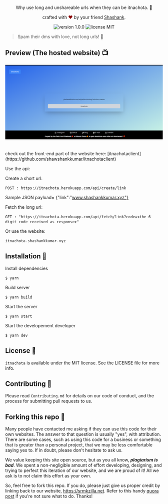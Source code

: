 <br>
<p align="center">
Why use long and unshareable urls when they can be itnachota. 🔗
</p>
<p align="center">
crafted with <span style="color: #8b0000;">&hearts;</span> by your friend <a href="https://www.linkedin.com/in/shawshankkumar/">Shashank</a>.
</p>
<p align="center">
    <img src="https://img.shields.io/badge/version-1.0.0-yellowgreen" alt="version 1.0.0"/>
    <img src="https://img.shields.io/badge/license-MIT-brightgreen" alt="license MIT"/>
</p>

> Spam their dms with love, not long urls! 💖

## Preview (The hosted website) 📺

<div align="center">
  <img alt="Screenshot" src="Public/Screenshot.png" />
</div>
<br>
<br>
check out the front-end part of the website here: [itnachotaclient](https://github.com/shawshankkumar/itnachotaclient)

Use the api:

Create a short url:

```
POST : https://itnachota.herokuapp.com/api/create/link
```

Sample JSON payload= {"link":"www.shashankkumar.xyz"}

Fetch the long url:

```
GET : "https://itnachota.herokuapp.com/api/fetch/link?code=<the 6 digit code received as response>"
```

Or use the website:

```
itnachota.shashankkumar.xyz
```

## Installation 🔧

Install dependencies

```
$ yarn
```

Build server

```
$ yarn build
```

Start the server

```
$ yarn start
```

Start the developement developer

```
$ yarn dev
```

## License 📜

`itnachota` is available under the MIT license. See the LICENSE file for more info.

## Contributing 🤝

Please read `Contributing.md` for details on our code of conduct, and the process for submitting pull requests to us.

## Forking this repo 🚨

Many people have contacted me asking if they can use this code for their own websites. The answer to that question is usually "yes", with attribution. There are some cases, such as using this code for a business or something that is greater than a personal project, that we may be less comfortable saying yes to. If in doubt, please don't hesitate to ask us.

We value keeping this site open source, but as you all know, _**plagiarism is bad**_. We spent a non-negligible amount of effort developing, designing, and trying to perfect this iteration of our website, and we are proud of it! All we ask is to not claim this effort as your own.

So, feel free to fork this repo. If you do, please just give us proper credit by linking back to our website, https://srmkzilla.net. Refer to this handy [quora post](https://www.quora.com/Is-it-bad-to-copy-other-peoples-code) if you're not sure what to do. Thanks!

